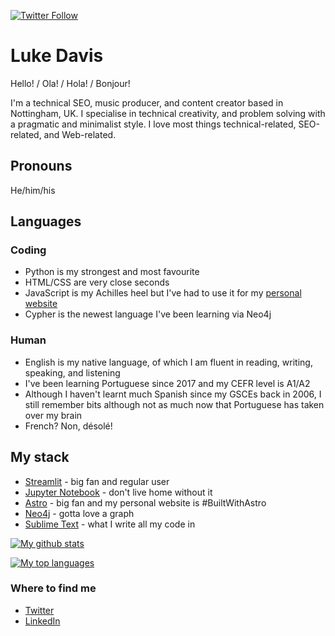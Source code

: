 [![Twitter Follow](https://img.shields.io/twitter/follow/LukeDavisSEO?label=People%20following%20me%20on%20Twitter&style=social)](https://twitter.com/intent/follow?screen_name=LukeDavisSEO)

# Luke Davis

Hello! / Ola! / Hola! / Bonjour!

I'm a technical SEO, music producer, and content creator based in Nottingham, UK. I specialise in technical creativity, and problem solving with a pragmatic and minimalist style. I love most things technical-related, SEO-related, and Web-related.

## Pronouns

He/him/his

## Languages

### Coding

* Python is my strongest and most favourite
* HTML/CSS are very close seconds
* JavaScript is my Achilles heel but I've had to use it for my [personal website](https://lukealexdavis.co.uk/)
* Cypher is the newest language I've been learning via Neo4j

### Human

* English is my native language, of which I am fluent in reading, writing, speaking, and listening
* I've been learning Portuguese since 2017 and my CEFR level is A1/A2
* Although I haven't learnt much Spanish since my GSCEs back in 2006, I still remember bits although not as much now that Portuguese has taken over my brain
* French? Non, désolé!

## My stack

* [Streamlit](https://streamlit.io/) - big fan and regular user
* [Jupyter Notebook](https://jupyter.org/) - don't live home without it
* [Astro](https://astro.build/) - big fan and my personal website is #BuiltWithAstro
* [Neo4j](https://neo4j.com/) - gotta love a graph
* [Sublime Text](https://www.sublimetext.com/) - what I write all my code in

[![My github stats](https://github-readme-stats.vercel.app/api?username=starchildluke&theme=default)](https://github.com/anuraghazra/github-readme-stats)

[![My top languages](https://github-readme-stats.vercel.app/api/top-langs/?username=starchildluke&theme=default )](https://github.com/anuraghazra/github-readme-stats)

### Where to find me

* [Twitter](https://twitter.com/LukeDavisSEO)
* [LinkedIn](https://www.linkedin.com/in/lukealexdavis/)
